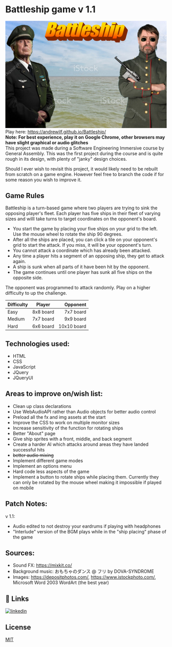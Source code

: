 # Battleship game v 1.1

![alt text](https://github.com/andrewilf/battleship/blob/main/img/backgroundwgeneralbanner.png?raw=true)
Play here: https://andrewilf.github.io/Battleship/  
**Note: For best experience, play it on Google Chrome, other browsers may have slight graphical or audio glitches**  
This project was made during a Software Engineering Immersive course by General Assembly. This was the first project during the course and is quite rough in its design, with plenty of "janky" design choices.

Should I ever wish to revisit this project, it would likely need to be rebuilt from scratch on a game engine. However feel free to branch the code if for some reason you wish to improve it.

## Game Rules

Battleship is a turn-based game where two players are trying to sink the opposing player's fleet. Each player has five ships in their fleet of varying sizes and willl take turns to target coordinates on the opponent's board.

- You start the game by placing your five ships on your grid to the left. Use the mouse wheel to rotate the ship 90 degrees.
- After all the ships are placed, you can click a tile on your opponent's grid to start the attack. If you miss, it will be your opponent's turn.
- You cannot attack a coordinate which has already been attacked.
- Any time a player hits a segment of an opposing ship, they get to attack again. 
- A ship is sunk when all parts of it have been hit by the opponent.
- The game continues until one player has sunk all five ships on the opposite side.

The opponent was programmed to attack randomly. Play on a higher difficulty to up the challenge.

| Difficulty |  Player   |    Opponent |
| ---------- | :-------: | ----------: |
| Easy       | 8x8 board |   7x7 board |
| Medium     | 7x7 board |   9x9 board |
| Hard       | 6x6 board | 10x10 board |

## Technologies used:

- HTML
- CSS
- JavaScript
- JQuery
- JQueryUI

## Areas to improve on/wish list:

- Clean up class declarations
- Use WebAudioAPI rather than Audio objects for better audio control
- Preload all the fx and img assets at the start
- Improve the CSS to work on multiple monitor sizes
- Increase sensitivity of the function for rotating ships
- Better "About" page
- Give ship sprites with a front, middle, and back segment
- Create a harder AI which attacks around areas they have landed successful hits
- ~~better audio mixing~~
- Implement different game modes
- Implement an options menu
- Hard code less aspects of the game
- Implement a button to rotate ships while placing them. Currently they can only be rotated by the mouse wheel making it impossible if played on mobile

## Patch Notes:

v 1.1: 
- Audio edited to not destroy your eardrums if playing with headphones
- "Interlude" version of the BGM plays while in the "ship placing" phase of the game

## Sources:

- Sound FX: https://mixkit.co/
- Background music: おもちゃのダンス @ フリ by DOVA-SYNDROME
- Images: https://depositphotos.com/,
  https://www.istockphoto.com/, Microsoft Word 2003 WordArt (the best year)

## 🔗 Links
[![linkedin](https://img.shields.io/badge/linkedin-0A66C2?style=for-the-badge&logo=linkedin&logoColor=white)](https://www.linkedin.com/in/andrewianfaulkner/)
## License

[MIT](https://choosealicense.com/licenses/mit/)

